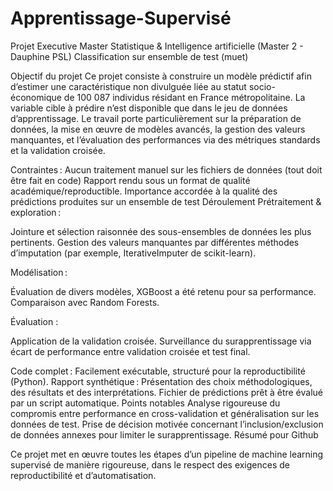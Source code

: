 # Apprentissage-Supervisé
Projet Executive Master Statistique & Intelligence artificielle (Master 2 - Dauphine PSL)
Classification sur ensemble de test (muet) 

Objectif du projet
Ce projet consiste à construire un modèle prédictif afin d’estimer une caractéristique non divulguée liée au statut socio-économique de 100 087 individus résidant en France métropolitaine. La variable cible à prédire n’est disponible que dans le jeu de données d’apprentissage. Le travail porte particulièrement sur la préparation de données, la mise en œuvre de modèles avancés, la gestion des valeurs manquantes, et l’évaluation des performances via des métriques standards et la validation croisée.

Contraintes :
Aucun traitement manuel sur les fichiers de données (tout doit être fait en code)
Rapport rendu sous un format de qualité académique/reproductible.
Importance accordée à la qualité des prédictions produites sur un ensemble de test
Déroulement
Prétraitement & exploration :

Jointure et sélection raisonnée des sous-ensembles de données les plus pertinents.
Gestion des valeurs manquantes par différentes méthodes d’imputation (par exemple, IterativeImputer de scikit-learn).

Modélisation :

Évaluation de divers modèles, XGBoost a été retenu pour sa performance.
Comparaison avec Random Forests.

Évaluation :

Application de la validation croisée.
Surveillance du surapprentissage via écart de performance entre validation croisée et test final.

Code complet : Facilement exécutable, structuré pour la reproductibilité (Python).
Rapport synthétique : Présentation des choix méthodologiques, des résultats et des interprétations.
Fichier de prédictions prêt à être évalué par un script automatique.
Points notables
Analyse rigoureuse du compromis entre performance en cross-validation et généralisation sur les données de test.
Prise de décision motivée concernant l’inclusion/exclusion de données annexes pour limiter le surapprentissage.
Résumé pour Github

Ce projet met en œuvre toutes les étapes d’un pipeline de machine learning supervisé de manière rigoureuse, dans le respect des exigences de reproductibilité et d’automatisation.

